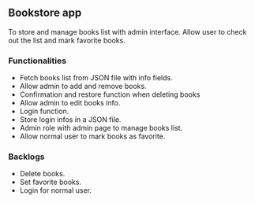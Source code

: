 ## Bookstore app

To store and manage books list with admin interface. Allow user to check out the list and mark favorite books.

### Functionalities

- Fetch books list from JSON file with info fields.
- Allow admin to add and remove books.
- Confirmation and restore function when deleting books
- Allow admin to edit books info.
- Login function.
- Store login infos in a JSON file.
- Admin role with admin page to manage books list.
- Allow normal user to mark books as favorite.

### Backlogs

- Delete books.
- Set favorite books.
- Login for normal user.
